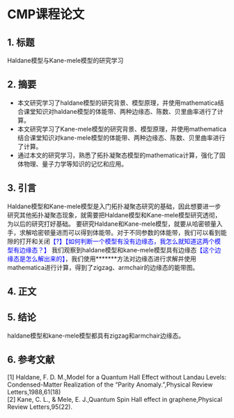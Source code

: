 # CMP课程论文

## 1. 标题

Haldane模型与Kane-mele模型的研究学习

## 2. 摘要

- 本文研究学习了haldane模型的研究背景、模型原理，并使用mathematica结合课堂知识对haldane模型的体能带、两种边缘态、陈数、贝里曲率进行了计算。
- 本文研究学习了Kane-mele模型的研究背景、模型原理，并使用mathematica结合课堂知识对kane-mele模型的体能带、两种边缘态、陈数、贝里曲率进行了计算。
- 通过本文的研究学习，熟悉了拓扑凝聚态模型的mathematica计算，强化了固体物理、量子力学等知识的记忆和应用。


## 3. 引言

Haldane模型和Kane-mele模型是入门拓扑凝聚态研究的基础，因此想要进一步研究其他拓扑凝聚态现象，就需要把Haldane模型和Kane-mele模型研究透彻，为以后的研究打好基础。
要研究Haldane和Kane-mele模型，就要从哈密顿量入手，求解哈密顿量进而可以得到体能带。对于不同参数的体能带，我们可以看到能隙的打开和关闭<font color=Blue>【?】【如何判断一个模型有没有边缘态，我怎么就知道这两个模型有边缘态？】</font>
我们观察到haldane模型和kane-mele模型具有边缘态<font color=Blue>【这个边缘态是怎么解出来的】</font>，我们使用*******方法对边缘态进行求解并使用mathematica进行计算，得到了zigzag、armchair的边缘态的能带图。
## 4. 正文


## 5. 结论
haldane模型和kane-mele模型都具有zigzag和armchair边缘态。


## 6. 参考文献
[1] Haldane, F. D. M.,Model for a Quantum Hall Effect without Landau Levels: Condensed-Matter Realization of the “Parity Anomaly.”,Physical Review Letters,1988,61(18)  
[2] Kane, C. L., \& Mele, E. J.,Quantum Spin Hall effect in graphene,Physical Review Letters,95(22).